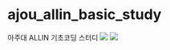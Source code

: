 # ajou_allin_basic_study
아주대 ALLIN 기초코딩 스터디
<img src="https://img.shields.io/badge/Python-FFCA28?style=flat-square&logo=python&logoColor=blue"/>
<a href="https://github.com/seondal"><img src="https://hits.seeyoufarm.com/api/count/incr/badge.svg?url=https%3A%2F%2Fgithub.com%2Fseondal&count_bg=%23000000&title_bg=%23000000&icon=github.svg&icon_color=%23E7E7E7&title=GitHub&edge_flat=false)"/></a>

